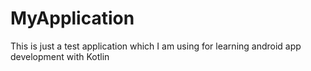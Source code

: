 # MyApplication
This is just a test application which I am using for learning android app development with Kotlin
